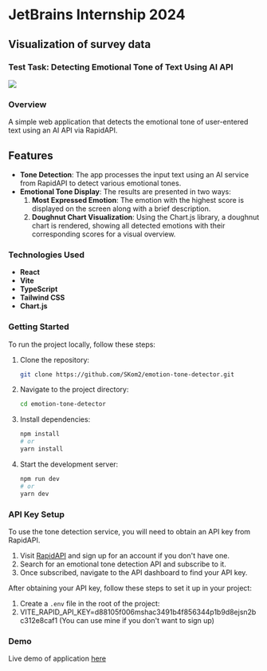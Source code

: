 # JetBrains Internship 2024

## Visualization of survey data

### Test Task: Detecting Emotional Tone of Text Using AI API

![](https://github.com/SKom2/kotlin-js-text-editor/assets/103752057/bcfd650a-ca87-4e7c-b52d-533e6a20f982)

### Overview

A simple web application that detects the emotional tone of user-entered text using an AI API via RapidAPI.

## Features

- **Tone Detection**: The app processes the input text using an AI service from RapidAPI to detect various emotional tones.
- **Emotional Tone Display**: The results are presented in two ways:
  1. **Most Expressed Emotion**: The emotion with the highest score is displayed on the screen along with a brief description.
  2. **Doughnut Chart Visualization**: Using the Chart.js library, a doughnut chart is rendered, showing all detected emotions with their corresponding scores for a visual overview.

### Technologies Used

- **React**
- **Vite**
- **TypeScript**
- **Tailwind CSS**
- **Chart.js**

### Getting Started

To run the project locally, follow these steps:

1. Clone the repository:
   ```bash
   git clone https://github.com/SKom2/emotion-tone-detector.git
   ```
2. Navigate to the project directory:
   ```bash
   cd emotion-tone-detector
   ```
3. Install dependencies:
   ```bash
   npm install
   # or
   yarn install
   ```
4. Start the development server:
    ```bash
   npm run dev
    # or
    yarn dev
   ```

### API Key Setup

To use the tone detection service, you will need to obtain an API key from RapidAPI.

1. Visit [RapidAPI](https://rapidapi.com/) and sign up for an account if you don't have one.
2. Search for an emotional tone detection API and subscribe to it.
3. Once subscribed, navigate to the API dashboard to find your API key.

After obtaining your API key, follow these steps to set it up in your project:

1. Create a `.env` file in the root of the project:
2. VITE_RAPID_API_KEY=d88105f006mshac3491b4f856344p1b9d8ejsn2bc312e8caf1 (You can use mine if you don't want to sign up)

### Demo

Live demo of application [here](https://amazing-chimera-abfdb6.netlify.app/)
